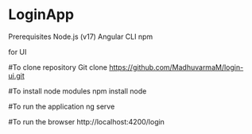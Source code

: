# LoginApp
Prerequisites
Node.js (v17)
Angular CLI
npm



for UI 

#To clone repository
Git clone https://github.com/MadhuvarmaM/login-ui.git


#To install node modules
npm install  node

#To run the application
ng serve 

#To run  the browser
http://localhost:4200/login




